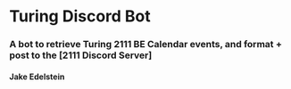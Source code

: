 # Turing Discord Bot
### A bot to retrieve Turing 2111 BE Calendar events, and format + post to the [2111 Discord Server]
#### Jake Edelstein
